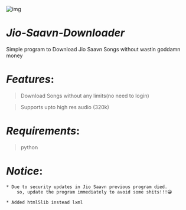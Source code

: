 
![img](https://i.gadgets360cdn.com/large/saavn_logo_small_1509524611007.jpg)

# *Jio-Saavn-Downloader*

Simple program to Download Jio Saavn Songs without wastin goddamn money


# _Features_:

 > Download Songs without any limits(no need to login)
 
 > Supports upto high res audio (320k)
 

# _Requirements_:

 > python

# _Notice_:

    * Due to security updates in Jio Saavn previous program died.
        so, update the program immediately to avoid some shits!!!😀
        
    * Added html5lib instead lxml  
